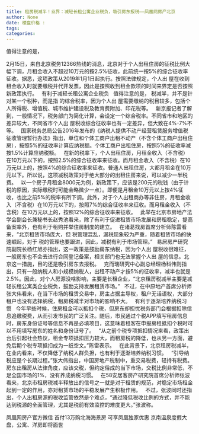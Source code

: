 ```yaml
---
title: 租房税减半！业界：减轻长租公寓企业税负，吸引房东报税——凤凰网房产北京
author: None
date: 楼盘价格 : 
tags: 
categories: 
---
```

值得注意的是，
<!-- more -->
2月15日，来自北京税务12366热线的消息，北京对于个人出租住房的征税比例大幅下调，月租金收入不超过10万元的按2.5%征收，此前统一按5%的综合征收率征收。据悉，这项政策从2019年1月1日起执行。按照法律规定，个人出
屋在收到租金收入时就要缴税并代开发票，因此是按照收到租金款项的时间来界定是否按照新政策执行。  
有利于减轻长租公寓企业税负  
值得注意的是，
税减半，并不是针对某一个税种，而是指
的综合税率，因为个人出
屋需要缴纳的税目较多，包括个人所得税、增值税、城市维护建设税及教育费附加、印花税等。  
新京报记者了解到，一般情况下，税务部门为简化计算，会设定一个综合税率。不同省市和地区的差异较大，不同省市个人出
屋税收综合征收率也有一定差异，但大致在4%-7%不等。  
国家税务总局公告2016年发布的《纳税人提供不动产经营租赁服务增值税征收管理暂行办法》指出，单位和个体工商户出租不动产（不含个体工商户出租住房），按照5%的征收率计算应纳税额。个体工商户出租住房，按照5%的征收率减按1.5%计算应纳税额。  
在新的税率下，个人出租住房，月租金收入（不含税）在10万元以下的，按照2.5%的综合征收率来征收。而月租金收入（不含税）在10万元以上的，按照4%的综合征收率来征收。普通人出租住房，大都月租金在10万元以下。所以说，这项减税政策对于绝大部分的出租住房来说，可以减少一半税费。  
以一个房子月租金8000元为例，新政策下，应该是200元的税钱（由于计税的原因，实际缴税时可能会略微少一点）。即便是月租金10万元以上按4%征收，也比之前5%的税率有所下调。此外，对于个人出租商办等非住房，月租金收入（不含税）在10万元以下的，按照7%的综合征收率来征收。而月租金收入（不含税）在10万元以上的，按照12%的综合征收率来征收。  
此举在北京市房地产法学会副会长兼秘书长赵秀池看来，除了有利于促进租赁市场发展和房租稳定，提高
备案率外，也有利于租购并举住房制度的建立。  
在诸葛找房首席分析师陈雷看来，“北京租赁市场庞大，但
税管理混乱，漏税现象较为严重，随着租赁市场的快速崛起，对于
税的管理也要跟进，因此，减税有利于市场管理。”  
易居房产研究院副院长杨红旭亦指出，这一政策是鼓励房东纳税，因为个人出
屋税收很难征，一般房东也不会去进行合同登记备案，相关部门也无法掌握个人出
屋的信息。北京这一措施，目的还是吸引房东去报税。  
克而瑞研究中心副总经理杨科伟则指出，只有一般纳税人和小规模纳税人，出租不动产才按5%的征收率，减半也就是2.5%。因此，对个人房源没啥影响，主要是长租企业，“北京租房税减半主要是减轻长租公寓类企业税负，鼓励支持发展租赁市场。”  
不过，在中原地产首席分析师张大伟看来，在当下市场的租赁交易中，房主占据主导权，租户无话语权，大部分租户也没有选择纳税，租房税减半对市场的影响不大。  
有利于逐渐培养纳税习惯  
今年早些时候，住房租金可以抵扣个税，但房东却担忧税务部门会根据扣除信息追缴税费，从而引发市民的广泛关注。随后，市民通过个税APP填写租房信息时，房东身份证号等信息不再是必填项目，这意味着租客在申报房租抵扣个税时可以不用填写房东的姓名和身份证号了。  
“从之前个税专项抵扣情况来看，政策出台后引起社会热议，租金专项抵扣压力较大，而租房税的降低，也从另一方面，避免后期个税专项抵扣成为一纸空文。”陈雷表示。  
在此背景下，北京租房税减半，在业内看来，不仅降低了纳税人群负担，也有利于逐渐培养纳税习惯。  
“引导纳税应是个长期过程。”张大伟指出，中国房地产税制中，重交易税费，轻持有税费。房东出租房从法律角度，应该交税，但约定俗成的当下市场，交税比例非常低，不足全国市场的1%，没有养成纳税习惯。  
在58安居客房产研究院首席分析师张波看来，北京市租房税减半释放出的信号之一就是对于租赁的规范，对稳定市场租金起到一定的作用，亦对租赁市场的平稳发展产生积极作用。  
不过，张波同时还指出，个人出租房源的税收监管依然是个难点，“通过降低税收比例的方式，并不能达到税源的全面管理，尤其是税前有效监控的难度更大。”张波称。
                        
                        
                        
                        
                                        
                    
                    
                
                    
                    
                    
                
                    
                
凤凰网房产官方微信
首付13万购北海海景房 可享凤凰独家优惠
京南温泉度假大盘，公寓、洋房即将面世
	                        
	                    
	                        
	                    
